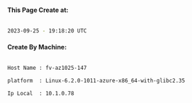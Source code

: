 
   
#### This Page Create at:

```bash

2023-09-25 - 19:18:20 UTC

```

#### Create By Machine:

```bash

Host Name : fv-az1025-147

platform  : Linux-6.2.0-1011-azure-x86_64-with-glibc2.35

Ip Local  : 10.1.0.78

```

